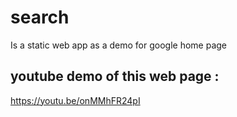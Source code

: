 # search
Is a static web app as a demo for google home page
## youtube demo of this web page :
https://youtu.be/onMMhFR24pI
